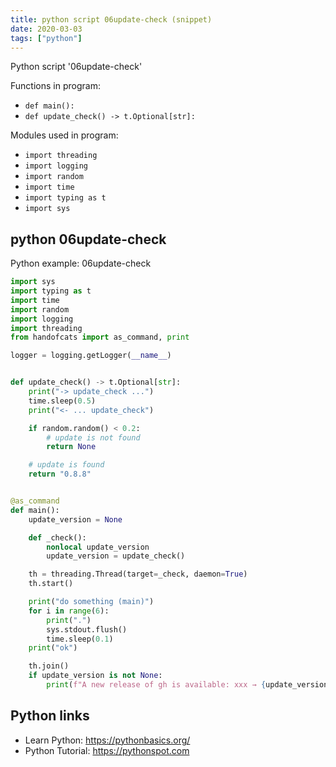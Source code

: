 ```yaml
---
title: python script 06update-check (snippet)
date: 2020-03-03
tags: ["python"]
---
```

Python script '06update-check'

Functions in program: 
* `def main():`
* `def update_check() -> t.Optional[str]:`

Modules used in program: 
* `import threading`
* `import logging`
* `import random`
* `import time`
* `import typing as t`
* `import sys`

## python 06update-check

Python example: 06update-check

```python
import sys
import typing as t
import time
import random
import logging
import threading
from handofcats import as_command, print

logger = logging.getLogger(__name__)


def update_check() -> t.Optional[str]:
    print("-> update_check ...")
    time.sleep(0.5)
    print("<- ... update_check")

    if random.random() < 0.2:
        # update is not found
        return None

    # update is found
    return "0.8.8"


@as_command
def main():
    update_version = None

    def _check():
        nonlocal update_version
        update_version = update_check()

    th = threading.Thread(target=_check, daemon=True)
    th.start()

    print("do something (main)")
    for i in range(6):
        print(".")
        sys.stdout.flush()
        time.sleep(0.1)
    print("ok")

    th.join()
    if update_version is not None:
        print(f"A new release of gh is available: xxx → {update_version}")


```

## Python links

- Learn Python: https://pythonbasics.org/
- Python Tutorial: https://pythonspot.com
